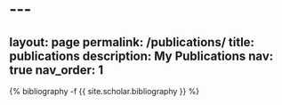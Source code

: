 # ---
layout: page
permalink: /publications/
title: publications
description: My Publications
nav: true
nav_order: 1
---
<!-- _pages/publications.md -->
<div class="publications">

{% bibliography -f {{ site.scholar.bibliography }} %}

</div>
